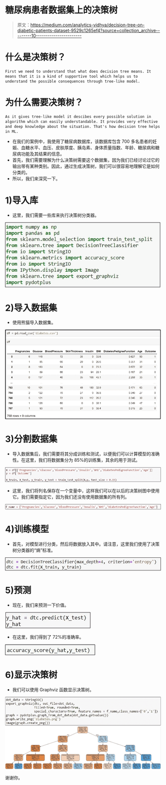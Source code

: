 # 糖尿病患者数据集上的决策树

> 原文：<https://medium.com/analytics-vidhya/decision-tree-on-diabetic-patients-dataset-9529c1265ef4?source=collection_archive---------10----------------------->

# 什么是决策树？

```
First we need to understand that what does decision tree means. It means that it is a kind of supportive tool which helps us to understand the possible consequences through tree-like model.
```

# 为什么需要决策树？

```
As it gives tree-like model it descibes every possible solution in algorithm which can easily understandable. It provides very effective and deep knowledge about the situation. That's how decision tree helps in ML.
```

*   在我们的案例中，我使用了糖尿病数据库，该数据库包含 700 多名患者的妊娠、血糖水平、血压、皮肤厚度、胰岛素、身体质量指数、年龄、糖尿病和糖尿病功能及其结果的信息。
*   首先，我们需要理解为什么决策树需要这个数据集，因为我们已经讨论过它的输出带有某种类别。因此，通过生成决策树，我们可以很容易地理解它是如何分类的。
*   所以，我们来深究一下。

# 1)导入库

*   这里，我们需要一些库来执行决策树分类器。

![](img/c1be3619fcd22cc7775d1d02ca2be7e6.png)

# 2)导入数据集

*   使用熊猫导入数据集。

![](img/bcc7856f017f0b01ddce4da70738d2c0.png)

# 3)分割数据集

*   导入数据集后，我们需要将其分成训练和测试，以便我们可以计算模型的准确性。在这里，我们将数据集分为 85%的训练集，其余的用于测试。

![](img/c6d9967c8f12caf6c073aaaf48145d7f.png)

*   这里，我们将列名保存在一个变量中，这样我们可以在以后的决策树图中使用它。我们需要指定它，因为我们还没有使用数据集的所有列。

![](img/fa097f53fae05fa53790166639b2e0eb.png)

# 4)训练模型

*   首先，对模型进行分类，然后将数据放入其中。请注意，这里我们使用了决策树分类器的“熵”标准。

![](img/0577ef7c74ec648d04a17eb254405fde.png)

# 5)预测

*   现在，我们来预测一下价值。

![](img/e934243765509ffbbb2ba04d1ebe5488.png)

*   在这里，我们得到了 72%的准确率。

![](img/48be9c5c44b493db301628addd3474a1.png)

# 6)显示决策树

*   我们可以使用 Graphviz 函数显示决策树。

![](img/08ceb34fbf0da2613196da97219f5b17.png)![](img/09051148e3f329c2c3a87c8f2d0641a9.png)

谢谢你。